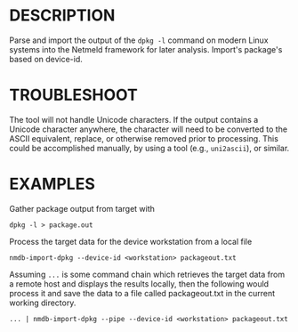 DESCRIPTION
===========

Parse and import the output of the `dpkg -l` command on modern Linux systems into the Netmeld framework for later analysis. Import's package's based on device-id.

TROUBLESHOOT
============

The tool will not handle Unicode characters.
If the output contains a Unicode character anywhere, the character will need to be converted to the ASCII equivalent, replace, or otherwise removed prior to processing.
This could be accomplished manually, by using a tool (e.g., `uni2ascii`), or similar.

EXAMPLES
========

Gather package output from target with
```
dpkg -l > package.out
```
Process the target data for the device workstation from a local file
```
nmdb-import-dpkg --device-id <workstation> packageout.txt
```
Assuming `...` is some command chain which retrieves the target data from a remote host and displays the results locally, then the following would process it and save the data to a file called packageout.txt in the current working directory.
```
... | nmdb-import-dpkg --pipe --device-id <workstation> packageout.txt
```
